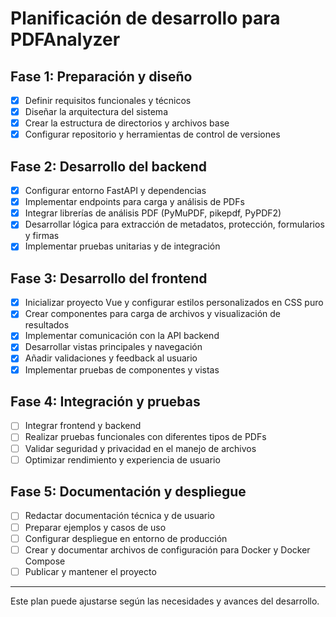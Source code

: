 # Planificación de desarrollo para PDFAnalyzer

## Fase 1: Preparación y diseño
 - [x] Definir requisitos funcionales y técnicos
 - [x] Diseñar la arquitectura del sistema
 - [x] Crear la estructura de directorios y archivos base
 - [x] Configurar repositorio y herramientas de control de versiones

## Fase 2: Desarrollo del backend
 - [x] Configurar entorno FastAPI y dependencias
 - [x] Implementar endpoints para carga y análisis de PDFs
 - [x] Integrar librerías de análisis PDF (PyMuPDF, pikepdf, PyPDF2)
 - [x] Desarrollar lógica para extracción de metadatos, protección, formularios y firmas
 - [x] Implementar pruebas unitarias y de integración

## Fase 3: Desarrollo del frontend
 - [x] Inicializar proyecto Vue y configurar estilos personalizados en CSS puro
 - [x] Crear componentes para carga de archivos y visualización de resultados
 - [x] Implementar comunicación con la API backend
 - [x] Desarrollar vistas principales y navegación
 - [x] Añadir validaciones y feedback al usuario
 - [x] Implementar pruebas de componentes y vistas

## Fase 4: Integración y pruebas
 - [ ] Integrar frontend y backend
 - [ ] Realizar pruebas funcionales con diferentes tipos de PDFs
 - [ ] Validar seguridad y privacidad en el manejo de archivos
 - [ ] Optimizar rendimiento y experiencia de usuario

## Fase 5: Documentación y despliegue
 - [ ] Redactar documentación técnica y de usuario
 - [ ] Preparar ejemplos y casos de uso
 - [ ] Configurar despliegue en entorno de producción
 - [ ] Crear y documentar archivos de configuración para Docker y Docker Compose
 - [ ] Publicar y mantener el proyecto

---

Este plan puede ajustarse según las necesidades y avances del desarrollo.
